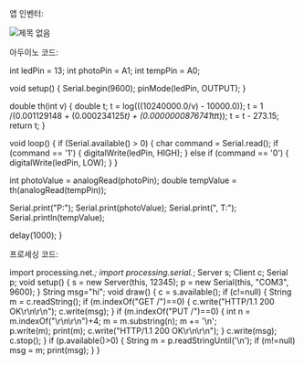 앱 인벤터: 

![제목 없음](https://github.com/sinjuha/engineering/assets/127822620/894e5b11-24b9-45d6-8789-4886960cc22c)

아두이노 코드: 

int ledPin = 13;
int photoPin = A1;
int tempPin = A0;

void setup() {
  Serial.begin(9600);
  pinMode(ledPin, OUTPUT);
}

double th(int v) {
  double t;
  t = log(((10240000.0/v) - 10000.0));
  t = 1 /(0.001129148 + (0.000234125*t) + (0.0000000876741*t*t*t));
  t = t - 273.15;
  return t;
}

void loop() {
  if (Serial.available() > 0) {
    char command = Serial.read();
    if (command == '1') {
      digitalWrite(ledPin, HIGH);
    } else if (command == '0') {
      digitalWrite(ledPin, LOW);
    }
  }
  
  int photoValue = analogRead(photoPin);
  double tempValue = th(analogRead(tempPin));
  
  Serial.print("P:");
  Serial.print(photoValue);
  Serial.print(", T:");
  Serial.println(tempValue);
  
  delay(1000);
}

프로세싱 코드:

import processing.net.*;
import processing.serial.*;
Server s;
Client c;
Serial p;
void setup() {
  s = new Server(this, 12345);
  p = new Serial(this, "COM3", 9600);
}
String msg="hi";
void draw() {
  c = s.available();
  if (c!=null) {
    String m = c.readString(); 
    if (m.indexOf("GET /")==0) {
      c.write("HTTP/1.1 200 OK\r\n\r\n");
      c.write(msg);
    }
    if (m.indexOf("PUT /")==0) {
      int n = m.indexOf("\r\n\r\n")+4;
      m = m.substring(n); 
      m += '\n';           
      p.write(m);
      print(m);
      c.write("HTTP/1.1 200 OK\r\n\r\n");
    }
    c.write(msg);
    c.stop();
  }
  if (p.available()>0) {
    String m = p.readStringUntil('\n');
    if (m!=null)  msg = m;
    print(msg);
   }
}
